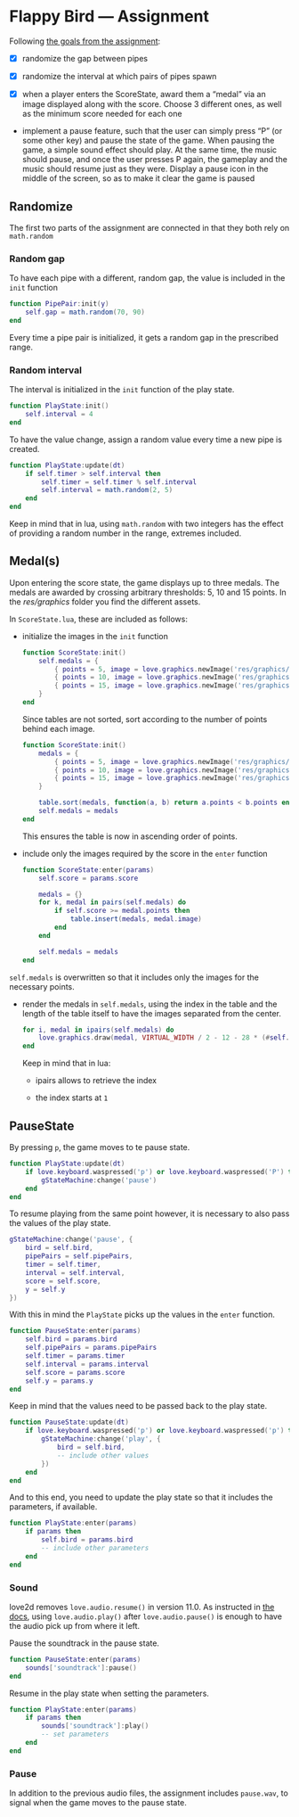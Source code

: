 # Flappy Bird — Assignment

Following [the goals from the assignment](https://docs.cs50.net/ocw/games/assignments/1/assignment1.html):

- [x] randomize the gap between pipes

- [x] randomize the interval at which pairs of pipes spawn

- [x] when a player enters the ScoreState, award them a “medal” via an image displayed along with the score. Choose 3 different ones, as well as the minimum score needed for each one

- implement a pause feature, such that the user can simply press “P” (or some other key) and pause the state of the game. When pausing the game, a simple sound effect should play. At the same time, the music should pause, and once the user presses P again, the gameplay and the music should resume just as they were. Display a pause icon in the middle of the screen, so as to make it clear the game is paused

## Randomize

The first two parts of the assignment are connected in that they both rely on `math.random`

### Random gap

To have each pipe with a different, random gap, the value is included in the `init` function

```lua
function PipePair:init(y)
    self.gap = math.random(70, 90)
end
```

Every time a pipe pair is initialized, it gets a random gap in the prescribed range.

### Random interval

The interval is initialized in the `init` function of the play state.

```lua
function PlayState:init()
    self.interval = 4
end
```

To have the value change, assign a random value every time a new pipe is created.

```lua
function PlayState:update(dt)
    if self.timer > self.interval then
        self.timer = self.timer % self.interval
        self.interval = math.random(2, 5)
    end
end
```

Keep in mind that in lua, using `math.random` with two integers has the effect of providing a random number in the range, extremes included.

## Medal(s)

Upon entering the score state, the game displays up to three medals. The medals are awarded by crossing arbitrary thresholds: 5, 10 and 15 points. In the _res/graphics_ folder you find the different assets.

In `ScoreState.lua`, these are included as follows:

- initialize the images in the `init` function

  ```lua
  function ScoreState:init()
      self.medals = {
          { points = 5, image = love.graphics.newImage('res/graphics/medal-points-5.png') },
          { points = 10, image = love.graphics.newImage('res/graphics/medal-points-10.png') },
          { points = 15, image = love.graphics.newImage('res/graphics/medal-points-15.png') }
      }
  end
  ```

  Since tables are not sorted, sort according to the number of points behind each image.

  ```lua
  function ScoreState:init()
      medals = {
          { points = 5, image = love.graphics.newImage('res/graphics/medal-points-5.png') },
          { points = 10, image = love.graphics.newImage('res/graphics/medal-points-10.png') },
          { points = 15, image = love.graphics.newImage('res/graphics/medal-points-15.png') }
      }

      table.sort(medals, function(a, b) return a.points < b.points end)
      self.medals = medals
  end
  ```

  This ensures the table is now in ascending order of points.

- include only the images required by the score in the `enter` function

  ```lua
  function ScoreState:enter(params)
      self.score = params.score

      medals = {}
      for k, medal in pairs(self.medals) do
          if self.score >= medal.points then
              table.insert(medals, medal.image)
          end
      end

      self.medals = medals
  end
  ```

`self.medals` is overwritten so that it includes only the images for the necessary points.

- render the medals in `self.medals`, using the index in the table and the length of the table itself to have the images separated from the center.

  ```lua
  for i, medal in ipairs(self.medals) do
      love.graphics.draw(medal, VIRTUAL_WIDTH / 2 - 12 - 28 * (#self.medals - 1) + 56 * (i - 1), VIRTUAL_HEIGHT / 1.5)
  end
  ```

  Keep in mind that in lua:

  - ipairs allows to retrieve the index

  - the index starts at `1`

## PauseState

By pressing `p`, the game moves to te pause state.

```lua
function PlayState:update(dt)
    if love.keyboard.waspressed('p') or love.keyboard.waspressed('P') then
        gStateMachine:change('pause')
    end
end
```

To resume playing from the same point however, it is necessary to also pass the values of the play state.

```lua
gStateMachine:change('pause', {
    bird = self.bird,
    pipePairs = self.pipePairs,
    timer = self.timer,
    interval = self.interval,
    score = self.score,
    y = self.y
})
```

With this in mind the `PlayState` picks up the values in the `enter` function.

```lua
function PauseState:enter(params)
    self.bird = params.bird
    self.pipePairs = params.pipePairs
    self.timer = params.timer
    self.interval = params.interval
    self.score = params.score
    self.y = params.y
end
```

Keep in mind that the values need to be passed back to the play state.

```lua
function PauseState:update(dt)
    if love.keyboard.waspressed('p') or love.keyboard.waspressed('p') then
        gStateMachine:change('play', {
            bird = self.bird,
            -- include other values
        })
    end
end
```

And to this end, you need to update the play state so that it includes the parameters, if available.

```lua
function PlayState:enter(params)
    if params then
        self.bird = params.bird
        -- include other parameters
    end
end
```

### Sound

love2d removes `love.audio.resume()` in version 11.0. As instructed in [the docs](https://love2d.org/wiki/11.0), using `love.audio.play()` after `love.audio.pause()` is enough to have the audio pick up from where it left.

Pause the soundtrack in the pause state.

```lua
function PauseState:enter(params)
    sounds['soundtrack']:pause()
end
```

Resume in the play state when setting the parameters.

```lua
function PlayState:enter(params)
    if params then
        sounds['soundtrack']:play()
        -- set parameters
    end
end
```

### Pause

In addition to the previous audio files, the assignment includes `pause.wav`, to signal when the game moves to the pause state.
